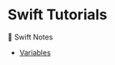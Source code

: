 # Swift Tutorials
:orange_book: Swift Notes

<ul>
  <li><a href="https://github.com/omercankoc/KotlinTutorials/blob/master/KotlinTutorials/Variables.kt">Variables</a></li>
</ul>
